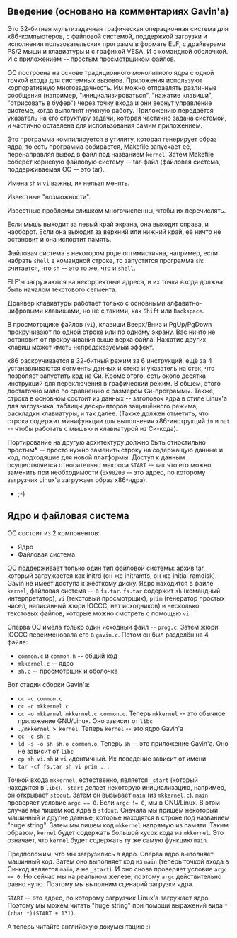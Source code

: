 Введение (основано на комментариях Gavin'а)
-------------------------------------------
Это 32-битная мультизадачная графическая операционная система для x86-компьютеров,
с файловой системой, поддержкой загрузки и исполнения пользовательских программ
в формате ELF, с драйверами PS/2 мыши и клавиатуры и с графикой VESA. И с командной
оболочкой. И с приложением -- простым просмотрщиком файлов.

ОС построена на основе традиционного монолитного ядра с одной точкой входа для
системных вызовов. Приложения используют корпоративную многозадачность. Им можно
отправлять различные сообщения (например, "инициализироваться", "нажатие клавиши",
"отрисовать в буфер") через точку входа и они вернут управление системе, когда
выполнят нужную работу. Приложению передаётся указатель на его структуру задачи,
которая частично задана системой, и частично оставлена для использования самим
приложением.

Это программа компилируется в утилиту, которая генерирует образ ядра, то есть программа собирается,
Makefile запускает её, перенаправляя вывод в файл под названием `kernel`.
Затем Makefile соберёт корневую файловую систему -- tar-файл (файловая система, поддерживаемая ОС -- это tar).

Имена `sh` и `vi` важны, их нельзя менять.

Известные "возможности".

Известные проблемы слишком многочисленны, чтобы их перечислять.

Если мышь выходит за левый край экрана, она выходит справа, и наоборот.
Если она выходит за верхний или нижний край, её ничто не остановит и она испортит память.

Файловая система в некотором роде оптимистична, например, если набрать `shell` в
командной строке, то запустится программа `sh`: считается, что `sh` -- это то же,
что и `shell`.

ELF'ы загружаются на некорректные адреса, и их точка входа должна быть началом текстового
сегмента.

Драйвер клавиатуры работает только с основными алфавитно-цифровыми клавишами,
но не с такими, как `Shift` или `Backspace`.

В просмотрщике файлов (`vi`), клавиши Вверх/Вниз и PgUp/PgDown прокручивают по одной
строке или по одному экрану. Вас ничто не остановит от прокручивания выше верха файла. Нажатие других клавиш
может иметь непредсказуемый эффект.

x86 раскручивается в 32-битный режим за 6 инструкций, ещё за 4 устанавливаются сегменты
данных и стека и указатель на стек, что позволяет запустить код на Си. Кроме этого,
есть около десятка инструкций для переключения в графический режим. В общем, этого
достаточно мало по сравнению с размером Си-программы. Также, строка в основном
состоит из данных -- заголовок ядра в стиле Linux'а для загрузчика, таблицы дескрипторов
защищённого режима, раскладки клавиатуры, и так далее.
(Также должен отметить, что строка содержит минифункции для выполнения x86-инструкций
`in` и `out` -- чтобы работать с мышью и клавиатурой из Си-кода).

Портирование на другую архитектуру должно быть отностильно простым* -- просто нужно
заменить строку на содержащую данные и код, подходящие для новой платформы.
Доступ к данным осуществляется относительно макроса `START` -- так что его можно заменить
при необходимости (`0x90200` -- это адрес, по которому загрузчик Linux'а загружает
образ x86-ядра).

* ;-)


Ядро и файловая система
-----------------------
ОС состоит из 2 компонентов:

* Ядро
* Файловая система

ОС поддерживает только один тип файловой системы: архив tar, который загружается как initrd (он же initramfs, он же initial ramdisk). Gavin не имеет доступа к жёсткому диску.
Ядро находится в файле `kernel`, файловая система -- в `fs.tar`. `fs.tar` содержит `sh` (командный интерпретатор), `vi` (текстовый просмотрщик), `prim` (генератор простых чисел, написанный жюри IOCCC, нет исходников) и несколько текстовых файлов, которые можно смотреть с помощью `vi`.

Сперва ОС имела только один исходный файл -- `prog.c`. Затем жюри IOCCC переименовала его в `gavin.c`. Потом он был разделён на 4 файла:

* `common.c` и `common.h` -- общий код
* `mkkernel.c` -- ядро
* `sh.c` -- просмотрщик и оболочка

Вот стадии сборки Gavin'а:

* `cc -c common.c`
* `cc -c mkkernel.c`
* `cc -o mkkernel mkkernel.c common.o`. Теперь `mkkernel` -- это обычное приложение GNU/Linux. Оно зависит от `libc`
* `./mkkernel > kernel`. Теперь `kernel` -- это ядро Gavin'а
* `cc -c sh.c`
* `ld -s -o sh sh.o common.o`. Теперь `sh` -- это приложение Gavin'а. Оно не зависит от `libc`
* `cp sh vi`. `sh` и `vi` идентичный. Их поведение зависит от имени
* `tar -cf fs.tar sh vi prim ...`

Точкой входа `mkkernel`, естественно, является `_start` (который находится в `libc`). `_start` делает некоторую инициализацию, например, он открывает `stdout`. Затем он вызывает `main` (из `mkkernel.c`). `main` проверяет условие `argc == 0`. Если `argc != 0`, мы в GNU/Linux. В этом случае мы пишем код ядра в `stdout`. Сначала мы пришем некоторый машинный и другие данные, которые находятся в строке под названием "huge string". Затем мы пишем код `mkkernel` напрямую из памяти. Таким образом, `kernel` будет содержать большой кусок кода из `mkkernel`. Это означает, что `kernel` будет содержать ту же самую функцию `main`.

Предположим, что мы загрузились в ядро. Сперва ядро выполняет машинный код. Затем оно выполняет код из `main` (теперь точкой входа в Си-код является `main`, а не `_start`). И оно снова проверяет условие `argc == 0`. Но сейчас мы на реальном железе, поэтому `argc` действительно равно нулю. Поэтому мы выполним сценарий загрузки ядра.

`START` -- это адрес, по которому загрузчик Linux'а загружает ядро. Поэтому мы можем читать "huge string" при помощи выражений вида `*(char *)(START + 131)`.


А теперь читайте английскую документацию :)
